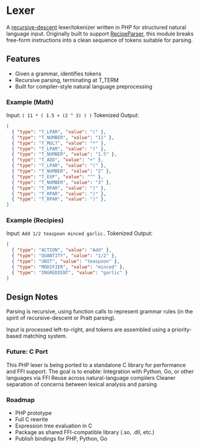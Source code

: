 # Lexer

A [recursive-descent](https://www.geeksforgeeks.org/recursive-descent-parser/) lexer/tokenizer written in PHP for structured natural language input. Originally built to support [RecipeParser](https://github.com/richvigorito/RecipeParser), this module breaks free-form instructions into a clean sequence of tokens suitable for parsing.

## Features

- Given a grammar, identifies tokens 
- Recursive parsing, terminating at T_TERM
- Built for compiler-style natural language preprocessing

### Example (Math)

Input: ``( 11 * ( 1.5 + (2 ^ 3) ) )``
Tokenized Output:
```json
[
  { "type": "T_LPAR", "value": "(" },
  { "type": "T_NUMBER", "value": "11" },
  { "type": "T_MULT", "value": "*" },
  { "type": "T_LPAR", "value": "(" },
  { "type": "T_NUMBER", "value": "1.5" },
  { "type": "T_ADD", "value": "+" },
  { "type": "T_LPAR", "value": "(" },
  { "type": "T_NUMBER", "value": "2" },
  { "type": "T_EXP", "value": "^" },
  { "type": "T_NUMBER", "value": "3" },
  { "type": "T_RPAR", "value": ")" },
  { "type": "T_RPAR", "value": ")" },
  { "type": "T_RPAR", "value": ")" },
]
```

### Example (Recipies)

Input: ``Add 1/2 teaspoon minced garlic.``
Tokenized Output:
```json
[
  { "type": "ACTION", "value": "Add" },
  { "type": "QUANTITY", "value": "1/2" },
  { "type": "UNIT", "value": "teaspoon" },
  { "type": "MODIFIER", "value": "minced" },
  { "type": "INGREDIENT", "value": "garlic" }
]
```

## Design Notes
Parsing is recursive, using function calls to represent grammar rules (in the spirit of recursive-descent or Pratt parsing).

Input is processed left-to-right, and tokens are assembled using a priority-based matching system.

### Future: C Port
This PHP lexer is being ported to a standalone C library for performance and FFI support. The goal is to enable:
Integration with Python, Go, or other languages via FFI
Reuse across natural-language compilers
Cleaner separation of concerns between lexical analysis and parsing

### Roadmap
- PHP prototype
- Full C rewrite
- Expression tree evaluation in C
- Package as shared FFI-compatible library (.so, .dll, etc.)
- Publish bindings for PHP, Python, Go
